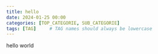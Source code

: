 ```yaml
---
title: hello
date: 2024-01-25 00:00
categories: [TOP_CATEGORIE, SUB_CATEGORIE]
tags: [TAG]     # TAG names should always be lowercase
---
```

hello world